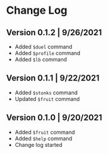 # Change Log

## Version 0.1.2 | 9/26/2021
- Added `$duel` command
- Added `$profile` command
- Added `$lb` command

## Version 0.1.1 | 9/22/2021
- Added `$stonks` command
- Updated `$fruit` command

## Version 0.1.0 | 9/20/2021
- Added `$fruit` command
- Added `$help` command
- Change log started
